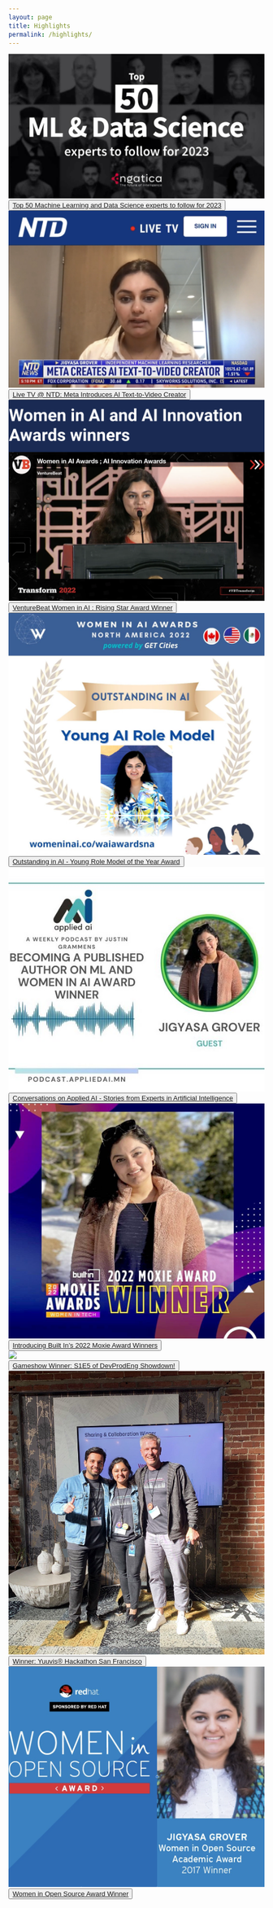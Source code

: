 ```yaml
---
layout: page
title: Highlights
permalink: /highlights/
---
```


<section id="portfolio">
  
  <div class="project">
    <img class="project__image" src="/images/engatica_top_50_ml_experts.jpeg" />
    <div class="grid__overlay">
      <button class="viewbutton">
        <a href="https://www.engatica.com/blog/top-50-machine-learning-and-data-science-experts-to-follow-for-2023?contentId=634551c86f56fd1389e92c50" target="_blank">Top 50 Machine Learning and Data Science experts to follow for 2023</a>
      </button>
    </div>
  </div>
  
  
  <div class="project">
    <img class="project__image" src="/images/ntd_live_tv_2022.jpg" />
    <div class="grid__overlay">
      <button class="viewbutton">
        <a href="https://www.ntd.com/meta-introduces-ai-text-to-video-creator_849271.html" target="_blank">Live TV @ NTD: Meta Introduces AI Text-to-Video Creator</a>
      </button>
    </div>
  </div>
  
  
  <div class="project">
    <img class="project__image" src="/images/venture_beat_rising_star_award.png" />
    <div class="grid__overlay">
      <button class="viewbutton">
        <a href="https://venturebeat.com/2022/07/19/transform-2020-women-in-ai-and-ai-innovation-awards-the-winners-are/" target="_blank">VentureBeat Women in AI : Rising Star Award Winner</a>
      </button>
    </div>
  </div>
  
    
   <div class="project">
    <img class="project__image" src="/images/women_in_ai_award_winner_v2.png" />
    <div class="grid__overlay">
      <button class="viewbutton">
        <a href="https://www.womeninai.co/post/women-in-ai-awards-honor-the-top-female-artificial-intelligence-innovators-in-north-america" target="_blank">Outstanding in AI - Young Role Model of the Year Award</a>
      </button>
    </div>
  </div>
  
  <div class="project">
    <img class="project__image" src="/images/applied_ai_podcast.jpeg" />
    <div class="grid__overlay">
      <button class="viewbutton">
        <a href="https://open.spotify.com/episode/6IwWp2TmXZI0MVLGHW4Qtl/" target="_blank">Conversations on Applied AI - Stories from Experts in Artificial Intelligence</a>
      </button>
    </div>
  </div>
  
  <div class="project">
    <img class="project__image" src="/images/moxie_award_winner.jpeg"/>
    <div class="grid__overlay">
      <button class="viewbutton">
        <a href="https://builtin.com/women-tech/moxie-award-winners" target="_blank">Introducing Built In’s 2022 Moxie Award Winners</a>
      </button>
    </div>
  </div>
 
  <div class="project">
    <img class="project__image" src="/images/devprodeng_showdown_winner.png"/>
    <div class="grid__overlay">
      <button class="viewbutton">
        <a href="https://www.youtube.com/watch?v=O5L2e1UrQtI" target="_blank">Gameshow Winner: S1E5 of DevProdEng Showdown!</a>
      </button>
    </div>
  </div>
  
  <div class="project">
    <img class="project__image" src="/images/yuuvis_hackathon_winner.jpg"/>
    <div class="grid__overlay">
      <button class="viewbutton">
        <a href="https://yuuvis.com/wp-content/uploads/2020/02/verbalexa-innovation-case-study.pdf" target="_blank">Winner: Yuuvis® Hackathon San Francisco</a>
      </button>
    </div>
  </div>
  
  <div class="project">
    <img class="project__image" src="/images/wios.png"/>
    <div class="grid__overlay">
      <button class="viewbutton">
        <a href="https://www.redhat.com/en/about/press-releases/red-hat-announces-2017-women-open-source-award-winners" target="_blank">Women in Open Source Award Winner</a>
      </button>
    </div>
  </div>
  
</section>
